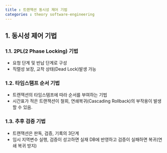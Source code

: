 ```yaml
---
title : 트랜잭션 동시성 제어 기법
categories : theory software-engineering
---
```



## 1. 동시성 제어 기법

### 1.1. 2PL(2 Phase Locking) 기법

- 요청 단계 및 반납 단계로 구성
- 직렬성 보장, 교착 상태(Dead Lock)발생 가능

### 1.2. 타임스탬프 순서 기법

- 트랜잭션의 타임스탬프에 따라 순서를 부여하는 기법
- 시간표가 적은 트랜잭션이 철회, 연쇄복귀(Cascading Rollback)의 부작용이 발생할 수 있음.


### 1.3. 추후 검증 기법

- 트랜잭션은 판독, 검증, 기록의 3단계
- 임시 지역변수 실행, 검증이 성고하면 실재 DB에 반영하고 검증이 실패하면 복귀(연쇄 복귀 방지)